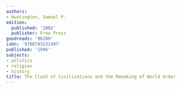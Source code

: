 ```yaml
---
authors:
- Huntington, Samuel P.
edition:
  published: '2002'
  publisher: Free Press
goodreads: '96209'
isbn: '9780743231497'
published: '1996'
subjects:
- politics
- religion
- history
title: The Clash of Civilizations and the Remaking of World Order
---
```


